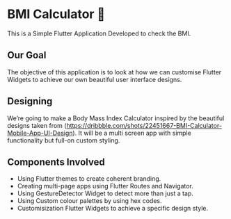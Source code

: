 

# BMI Calculator 💪

This is a Simple Flutter Application Developed to check the BMI.

## Our Goal

The objective of this application is to look at how we can customise Flutter Widgets to achieve our own beautiful user interface designs. 

## Designing

We’re going to make a Body Mass Index Calculator inspired by the beautiful designs taken from (https://dribbble.com/shots/22451667-BMI-Calculator-Mobile-App-UI-Design). It will be a multi screen app with simple functionality but full-on custom styling.



## Components Involved

- Using Flutter themes to create coherent branding.
- Creating multi-page apps using Flutter Routes and Navigator.
- Using GestureDetector Widget to detect more than just a tap.
- Using Custom colour palettes by using hex codes.
- Customisization Flutter Widgets to achieve a specific design style.

